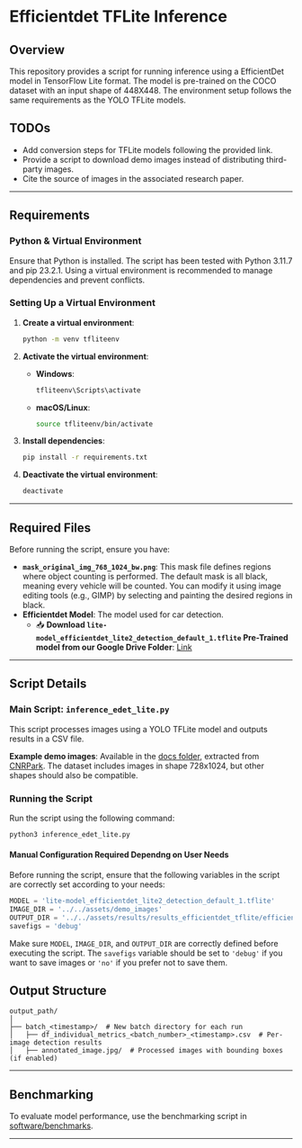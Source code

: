 # Efficientdet TFLite Inference

## Overview

This repository provides a script for running inference using a EfficientDet model in TensorFlow Lite format. The model is pre-trained on the COCO dataset with an input shape of 448X448. The environment setup follows the same requirements as the YOLO TFLite models.

## TODOs
- Add conversion steps for TFLite models following the provided link.
- Provide a script to download demo images instead of distributing third-party images.
- Cite the source of images in the associated research paper.

---

## Requirements
### Python & Virtual Environment
Ensure that Python is installed. The script has been tested with Python 3.11.7 and pip 23.2.1. Using a virtual environment is recommended to manage dependencies and prevent conflicts.

### Setting Up a Virtual Environment

1. **Create a virtual environment**:
   ```bash
   python -m venv tfliteenv
   ```

2. **Activate the virtual environment**:
   - **Windows**:
     ```bash
     tfliteenv\Scripts\activate
     ```
   - **macOS/Linux**:
     ```bash
     source tfliteenv/bin/activate
     ```

3. **Install dependencies**:
   ```bash
   pip install -r requirements.txt
   ```

4. **Deactivate the virtual environment**:
   ```bash
   deactivate
   ```

---

## Required Files

Before running the script, ensure you have:
- **`mask_original_img_768_1024_bw.png`**: This mask file defines regions where object counting is performed. The default mask is all black, meaning every vehicle will be counted. You can modify it using image editing tools (e.g., GIMP) by selecting and painting the desired regions in black.
- **Efficientdet Model**: The model used for car detection.  
  - 📥 **Download `lite-model_efficientdet_lite2_detection_default_1.tflite` Pre-Trained model from our Google Drive Folder**: [Link](https://drive.google.com/drive/folders/1D_88IY0JBwUdi3EKsSAzLj1hxN6SJGit?usp=sharing)  
---

## Script Details

### Main Script: `inference_edet_lite.py`
This script processes images using a YOLO TFLite model and outputs results in a CSV file.

**Example demo images**: Available in the [docs folder](../../assets/demo_images), extracted from [CNRPark](http://cnrpark.it/). The dataset includes images in shape 728x1024, but other shapes should also be compatible.

### Running the Script

Run the script using the following command:
```bash
python3 inference_edet_lite.py
```

#### Manual Configuration Required Dependng on User Needs
Before running the script, ensure that the following variables in the script are correctly set according to your needs:

```python
MODEL = 'lite-model_efficientdet_lite2_detection_default_1.tflite'
IMAGE_DIR = '../../assets/demo_images'
OUTPUT_DIR = '../../assets/results/results_efficientdet_tflite/efficientdetd2lite'
savefigs = 'debug'  
```

Make sure `MODEL`, `IMAGE_DIR`, and `OUTPUT_DIR` are correctly defined before executing the script. The `savefigs` variable should be set to `'debug'` if you want to save images or `'no'` if you prefer not to save them.



## Output Structure

```
output_path/
│
├── batch_<timestamp>/  # New batch directory for each run
│   ├── df_individual_metrics_<batch_number>_<timestamp>.csv  # Per-image detection results
│   ├── annotated_image.jpg/  # Processed images with bounding boxes (if enabled)
```
---

## Benchmarking

To evaluate model performance, use the benchmarking script in [software/benchmarks](../benchmarks/README.md).

---

